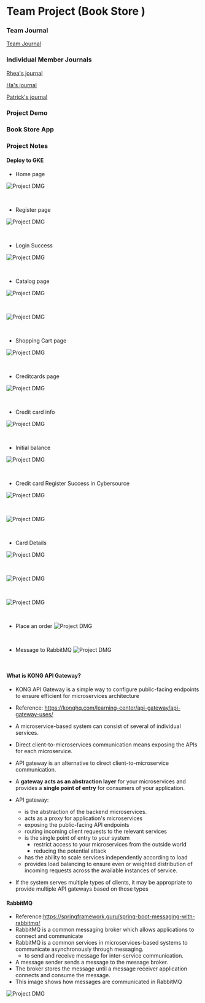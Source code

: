 # Team Project (Book Store )

### Team Journal
[Team Journal](https://github.com/nguyensjsu/fa21-172-dmg/blob/main/Journal/team_journal/README.md)

### Individual Member Journals 
[Rhea's journal](https://github.com/nguyensjsu/fa21-172-dmg/blob/main/Journal/rhea_journal/rhea.md)

[Ha's journal](https://github.com/nguyensjsu/fa21-172-dmg/blob/main/Journal/ha_journal/ha.md)

[Patrick's journal](https://github.com/nguyensjsu/fa21-172-dmg/blob/main/Journal/patrick_journal/patrick.md)

### Project Demo

### Book Store App


### Project Notes
#### Deploy to GKE

* Home page

![Project DMG](images/gke_home.png)
<p>&nbsp;</p>

* Register page

![Project DMG](images/gke_register.png)
<p>&nbsp;</p>

* Login Success

![Project DMG](images/gke_login_suc.png)
<p>&nbsp;</p>

* Catalog page

![Project DMG](images/gke_catalog.png)
<p>&nbsp;</p>

![Project DMG](images/gke_catalog_1.png)
<p>&nbsp;</p>

* Shopping Cart page

![Project DMG](images/gke_shoppingcart.png)
<p>&nbsp;</p>

* Creditcards page

![Project DMG](images/gke_addcard.png)
<p>&nbsp;</p>

* Credit card info

![Project DMG](images/gke_addcard_info.png)
<p>&nbsp;</p>

* Initial balance

![Project DMG](images/gke_initial_balance.png)
<p>&nbsp;</p>

* Credit card Register Success in Cybersource

![Project DMG](images/gke_cyber.png)
<p>&nbsp;</p>

![Project DMG](images/gke_cyber_1.png)
<p>&nbsp;</p>


* Card Details

![Project DMG](images/gke_cyber_carddetail.png)
<p>&nbsp;</p>

![Project DMG](images/gke_cyber_carddetail_1.png)
<p>&nbsp;</p>

![Project DMG](images/gke_cyber_carddetail_2.png)
<p>&nbsp;</p>

* Place an order
![Project DMG](images/gke_placeOrder.png)
<p>&nbsp;</p>

* Message to RabbitMQ
![Project DMG](images/gke_rabbitmq.png)
<p>&nbsp;</p>




#### What is KONG API Gateway?

* KONG API Gateway is a simple way to configure public-facing endpoints to ensure efficient for microservices architecture
* Reference: https://konghq.com/learning-center/api-gateway/api-gateway-uses/
* A microservice-based system can consist of several of individual services.
* Direct client-to-microservices communication means exposing the APIs for each microservice.
* API gateway is an alternative to direct client-to-microservice communication.
* A **gateway acts as an abstraction layer** for your microservices and provides a **single point of entry** for consumers of your application.
* API gateway:
  * is the abstraction of the backend microservices.
  * acts as a proxy for application's microservices
  * exposing the public-facing API endpoints
  * routing incoming client requests to the relevant services
  * is the single point of entry to your system
    * restrict access to your microservices from the outside world
    * reducing the potential attack
  * has the ability to scale services independently according to load
  * provides load balancing to ensure even or weighted distribution of incoming requests across the available instances of service.

* If the system serves multiple types of clients, it may be appropriate to provide multiple API gateways based on those types

#### RabbitMQ
* Reference:https://springframework.guru/spring-boot-messaging-with-rabbitmq/
* RabbitMQ is a common messaging broker which allows applications to connect and communicate
* RabbitMQ is a common services in microservices-based systems to communicate asynchronously through messaging.
  * to send and receive message for inter-service communication.
* A message sender sends a message to the message broker.
* The broker stores the message until a message receiver application connects and consume the message.
* This image shows how messages are communicated in RabbitMQ

![Project DMG](images/RabbitMQ.png)
<p>&nbsp;</p>